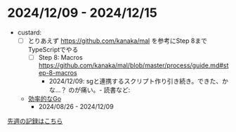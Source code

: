 # 2024/12/09 - 2024/12/15

- custard:
    - [ ] とりあえず <https://github.com/kanaka/mal> を参考にStep 8までTypeScriptでやる
        - [ ] Step 8: Macros <https://github.com/kanaka/mal/blob/master/process/guide.md#step-8-macros>
            - 2024/12/09: sgと連携するスクリプト作り引き続き。できた、かな...？
のが痛い。- 読書など:
    - [効率的なGo](https://www.oreilly.co.jp//books/9784814400539/)
        - 2024/08/26 - 2024/12/09

[先週の記録はこちら](https://github.com/igrep/daily-commits/blob/d56e721e62d899e791e8dd9c30704b97aa12cc92/yesterday.md)
